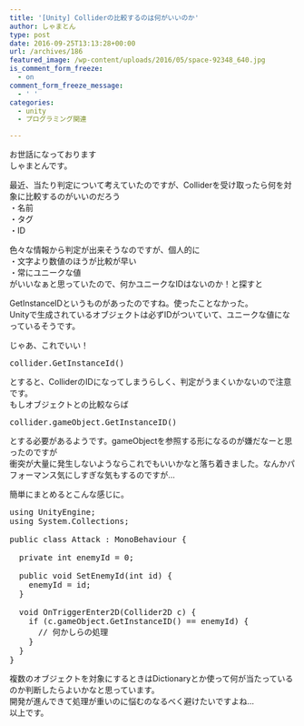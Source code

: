 ```yaml
---
title: '[Unity] Colliderの比較するのは何がいいのか'
author: しゃまとん
type: post
date: 2016-09-25T13:13:28+00:00
url: /archives/186
featured_image: /wp-content/uploads/2016/05/space-92348_640.jpg
is_comment_form_freeze:
  - on
comment_form_freeze_message:
  - ' '
categories:
  - unity
  - プログラミング関連

---
```

お世話になっております  
しゃまとんです。

最近、当たり判定について考えていたのですが、Colliderを受け取ったら何を対象に比較するのがいいのだろう  
・名前  
・タグ  
・ID

色々な情報から判定が出来そうなのですが、個人的に  
・文字より数値のほうが比較が早い  
・常にユニークな値  
がいいなぁと思っていたので、何かユニークなIDはないのか！と探すと

GetInstanceIDというものがあったのですね。使ったことなかった。  
Unityで生成されているオブジェクトは必ずIDがついていて、ユニークな値になっているそうです。



じゃあ、これでいい！

<pre class="brush: csharp; gutter: false">collider.GetInstanceId()</pre>

とすると、ColliderのIDになってしまうらしく、判定がうまくいかないので注意です。  
もしオブジェクトとの比較ならば

<pre class="brush: csharp; gutter: false">collider.gameObject.GetInstanceID()</pre>

とする必要があるようです。gameObjectを参照する形になるのが嫌だなーと思ったのですが  
衝突が大量に発生しないようならこれでもいいかなと落ち着きました。なんかパフォーマンス気にしすぎな気もするのですが&#8230;

簡単にまとめるとこんな感じに。

<pre class="brush: csharp; gutter: true">using UnityEngine;
using System.Collections;

public class Attack : MonoBehaviour {

  private int enemyId = 0;

  public void SetEnemyId(int id) {
    enemyId = id;
  }

  void OnTriggerEnter2D(Collider2D c) {
    if (c.gameObject.GetInstanceID() == enemyId) {
      // 何かしらの処理
    }
  }
}</pre>

複数のオブジェクトを対象にするときはDictionaryとか使って何が当たっているのか判断したらよいかなと思っています。  
開発が進んできて処理が重いのに悩むのなるべく避けたいですよね&#8230;  
以上です。